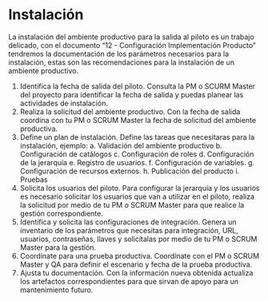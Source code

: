 # Instalación

La instalación del ambiente productivo para la salida al piloto es un trabajo delicado, con el documento “12 - Configuración Implementación Producto” tendremos la documentación de los parámetros necesarios para la instalación, estas son las recomendaciones para la instalación de un ambiente productivo.

1. Identifica la fecha de salida del piloto. Consulta la PM o SCURM Master del proyecto para identificar la fecha de salida y puedas planear las actividades de instalación.
2. Realiza la solicitud del ambiente productivo. Con la fecha de salida coordina con tu PM o SCRUM Master la fecha de solicitud del ambiente productiva.
3. Define un plan de instalación. Define las tareas que necesitaras para la instalación, ejemplo:
a.	Validación del ambiente productivo
b.	Configuración de catálogos
c.	Configuración de roles
d.	Configuración de la jerarquía
e.	Registro de usuarios.
f.	Configuración de variables.
g.	Configuración de recursos externos.
h.	Publicación del producto
i.	Pruebas
4. Solicita los usuarios del piloto. Para configurar la jerarquía y los usuarios es necesario solicitar los usuarios que van a utilizar en el piloto, realiza la solicitud por medio de tu PM o SCRUM Master para que realice la gestión correspondiente.
5. Identifica y solicita las configuraciones de integración. Genera un inventario de los parámetros que necesitas para integración, URL, usuarios, contraseñas, llaves y solicítalas por medio de tu PM o SCRUM Master para la gestión.
6. Coordínate para una prueba productiva. Coordínate con el PM o SCRUM Master y QA para definir el escenario y fecha de la prueba productiva.
7. Ajusta tu documentación. Con la información nueva obtenida actualiza los artefactos correspondientes para que sirvan de apoyo para un mantenimiento futuro.
